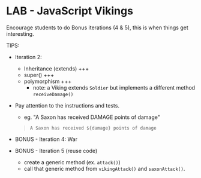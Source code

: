 
# LAB - JavaScript Vikings


Encourage students to do Bonus iterations (4 & 5), this is when things get interesting.



TIPS:

- Iteration 2:
  - Inheritance (extends) +++
  - super() +++
  - polymorphism +++
    - note: a Viking extends `Soldier` but implements a different method `receiveDamage()`

- Pay attention to the instructions and tests.
  - eg. "A Saxon has received DAMAGE points of damage"
  > `A Saxon has received ${damage} points of damage`



- BONUS - Iteration 4: War

- BONUS - Iteration 5 (reuse code)
  - create a generic method (ex. `attack()`)
  - call that generic method from `vikingAttack()` and `saxonAttack()`.
